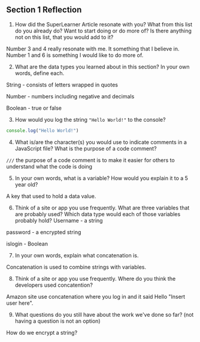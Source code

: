 ## Section 1 Reflection

1. How did the SuperLearner Article resonate with you? What from this list do you already do? Want to start doing or do more of? Is there anything not on this list, that you would add to it?

Number 3 and 4 really resonate with me. It something that I believe in. Number 1 and 6 is something I would like to do more of.

2. What are the data types you learned about in this section? In your own words, define each.

String - consists of letters wrapped in quotes  

Number - numbers including negative and decimals

Boolean - true or false

3. How would you log the string `"Hello World!"` to the console?
```javascript
console.log("Hello World!")
```
4. What is/are the character(s) you would use to indicate comments in a JavaScript file? What is the purpose of a code comment?

`///` the purpose of a code comment is to make it easier for others to understand what the code is doing

5. In your own words, what is a variable? How would you explain it to a 5 year old?

A key that used to hold a data value.

6. Think of a site or app you use frequently. What are three variables that are probably used? Which data type would each of those variables probably hold?
Username - a string

password - a encrypted string

islogin - Boolean

7. In your own words, explain what concatenation is.

Concatenation is used to combine strings with variables.

8. Think of a site or app you use frequently. Where do you think the developers used concatention?

Amazon site use concatenation where you log in and it said Hello "Insert user here".

9. What questions do you still have about the work we've done so far? (not having a question is not an option)

How do we encrypt a string?
